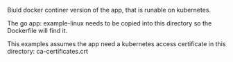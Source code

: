 Biuld docker continer version of the app, that is runable on kubernetes.

The go app:  example-linux  needs to be copied into this directory so the Dockerfile will find it.

This examples assumes the app need  a kubernetes access certificate in this directory:  ca-certificates.crt

